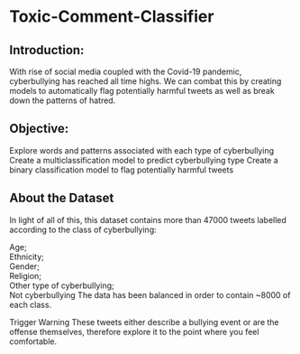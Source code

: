 # Toxic-Comment-Classifier

 <h2> Introduction: </h2>
With rise of social media coupled with the Covid-19 pandemic, cyberbullying has reached all time highs. We can combat this by creating models to automatically flag potentially harmful tweets as well as break down the patterns of hatred. 

<h2> Objective: </h2> 
Explore words and patterns associated with each type of cyberbullying
Create a multiclassification model to predict cyberbullying type
Create a binary classification model to flag potentially harmful tweets


<h2> About the Dataset </h2> 
In light of all of this, this dataset contains more than 47000 tweets labelled according to the class of cyberbullying:

Age; <br>
Ethnicity; <br>
Gender; <br> 
Religion; <br> 
Other type of cyberbullying; <br> 
Not cyberbullying The data has been balanced in order to contain ~8000 of each class. <br> 

Trigger Warning These tweets either describe a bullying event or are the offense themselves, therefore explore it to the point where you feel comfortable.
